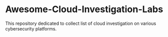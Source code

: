 # Awesome-Cloud-Investigation-Labs
This repository dedicated to collect list of cloud investigation on various cybersecurity platforms.
